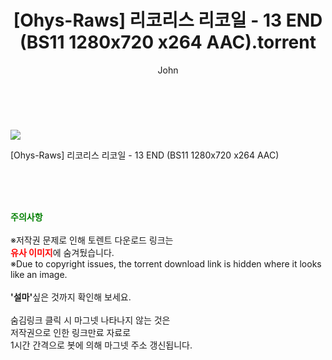 ﻿---
layout: post
title:  "    [Ohys-Raws] 리코리스 리코일 - 13 END (BS11 1280x720 x264 AAC).torrent"
author: John
categories: [ 애니/만화 ]
tags: [  ]
image: https://torrentrj55.com/uploadfile/full/6fe5006a49f4e4cdf0dcce57512269f9f6a2c2e6.jpg 
description: "    [Ohys-Raws] 리코리스 리코일 - 13 END (BS11 1280x720 x264 AAC) torrent 정보 공유"
toc: true
toc_sticky: true
---

<br>
<p><img src="https://torrentrj55.com/uploadfile/full/6fe5006a49f4e4cdf0dcce57512269f9f6a2c2e6.jpg"/></p>
 [Ohys-Raws] 리코리스 리코일 - 13 END (BS11 1280x720 x264 AAC)  
    
<br><br><br>
<p data-ke-size="size16"><b><span style="color: green;">주의사항</span></b><br /><br />※저작권 문제로 인해 토렌트 다운로드 링크는<br /><b><span style="color: red;">유사 이미지</span></b>에 숨겨뒀습니다.<br />※Due to copyright issues, the torrent download link is hidden where it looks like an image.<br /><br /><b>'설마'</b>싶은 것까지 확인해 보세요.<br /><br />숨김링크 클릭 시 마그넷 나타나지 않는 것은<br />저작권으로 인한 링크만료 자료로<br />1시간 간격으로 봇에 의해 마그넷 주소 갱신됩니다.</p>
